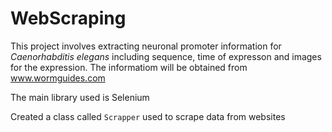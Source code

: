 # WebScraping

This project involves extracting neuronal promoter information for _Caenorhabditis elegans_ including sequence, time of expresson and images for the expression. The informatiom will be obtained from www.wormguides.com

The main library used is Selenium

Created a class called `Scrapper` used to scrape data from websites
